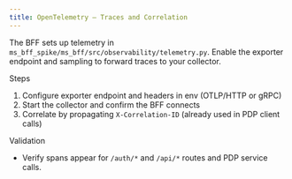 ```yaml
---
title: OpenTelemetry — Traces and Correlation
---
```


The BFF sets up telemetry in `ms_bff_spike/ms_bff/src/observability/telemetry.py`. Enable the exporter endpoint and sampling to forward traces to your collector.

Steps

1) Configure exporter endpoint and headers in env (OTLP/HTTP or gRPC)
2) Start the collector and confirm the BFF connects
3) Correlate by propagating `X-Correlation-ID` (already used in PDP client calls)

Validation

- Verify spans appear for `/auth/*` and `/api/*` routes and PDP service calls.


